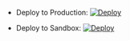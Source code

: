 -   Deploy to Production:
    [![Deploy](https://raw.githubusercontent.com/afawcett/githubsfdeploy/master/deploy.png)](https://login.salesforce.com/packaging/installPackage.apexp?p0=04t69000000Xr6KAAS)

-   Deploy to Sandbox:
    [![Deploy](https://raw.githubusercontent.com/afawcett/githubsfdeploy/master/deploy.png)](https://test.salesforce.com/packaging/installPackage.apexp?p0=04t69000000Xr6KAAS)
